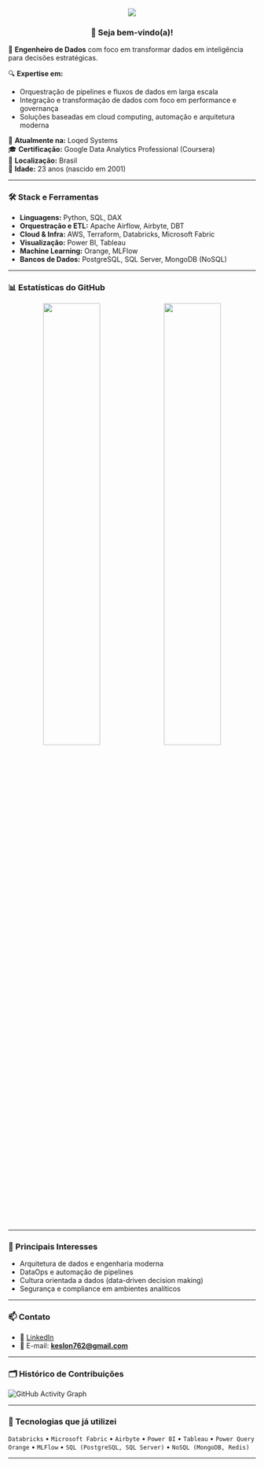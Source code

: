 <h1 align="center">
  <img src="https://capsule-render.vercel.app/api?type=waving&color=0d6efd&height=180&section=header&text=Transforme%20Problemas.%20Codifique%20Soluções.&fontSize=30&fontAlignY=35&desc=Keslon%20Magdiel%20|%20Engenheiro%20de%20Dados&descAlignY=60&animation=fadeIn">
</h1>

<h3 align="center">👋 Seja bem-vindo(a)!</h3>

🚀 **Engenheiro de Dados** com foco em transformar dados em inteligência para decisões estratégicas.

🔍 **Expertise em:**
- Orquestração de pipelines e fluxos de dados em larga escala
- Integração e transformação de dados com foco em performance e governança
- Soluções baseadas em cloud computing, automação e arquitetura moderna

💼 **Atualmente na:** Loqed Systems  
🎓 **Certificação:** Google Data Analytics Professional (Coursera)  
📍 **Localização:** Brasil  
🎂 **Idade:** 23 anos (nascido em 2001)

---

### 🛠️ Stack e Ferramentas

- **Linguagens:** Python, SQL, DAX
- **Orquestração e ETL:** Apache Airflow, Airbyte, DBT
- **Cloud & Infra:** AWS, Terraform, Databricks, Microsoft Fabric
- **Visualização:** Power BI, Tableau
- **Machine Learning:** Orange, MLFlow
- **Bancos de Dados:** PostgreSQL, SQL Server, MongoDB (NoSQL)

---

### 📊 Estatísticas do GitHub

<p align="center">
  <img width="48%" src="https://github-readme-stats.vercel.app/api?username=keslonmagdiel&show_icons=true&theme=radical" />
  <img width="48%" src="https://github-readme-stats.vercel.app/api/top-langs/?username=keslonmagdiel&layout=compact&theme=radical" />
</p>

---

### 🔎 Principais Interesses

- Arquitetura de dados e engenharia moderna
- DataOps e automação de pipelines
- Cultura orientada a dados (data-driven decision making)
- Segurança e compliance em ambientes analíticos

---

### 📫 Contato

- 💼 [LinkedIn](https://www.linkedin.com/in/keslon-magdiel-43a226243/)
- 📧 E-mail: **keslon762@gmail.com**

---

### 🗂️ Histórico de Contribuições

![GitHub Activity Graph](https://github-readme-activity-graph.cyclic.app/graph?username=keslonmagdiel&theme=react-dark)

---

### 🧰 Tecnologias que já utilizei

`Databricks` • `Microsoft Fabric` • `Airbyte` • `Power BI` • `Tableau` • `Power Query`  
`Orange` • `MLFlow` • `SQL (PostgreSQL, SQL Server)` • `NoSQL (MongoDB, Redis)`

---

